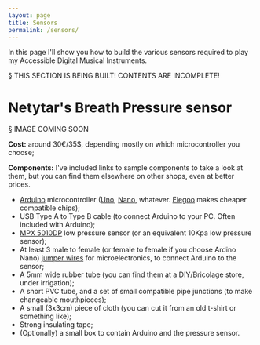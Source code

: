 ```yaml
---
layout: page
title: Sensors
permalink: /sensors/
---
```


In this page I'll show you how to build the various sensors required to play my Accessible Digital Musical Instruments.

§ THIS SECTION IS BEING BUILT! CONTENTS ARE INCOMPLETE!

# Netytar's Breath Pressure sensor

§ IMAGE COMING SOON

**Cost:** around 30€/35$, depending mostly on which microcontroller you choose;

**Components:** I've included links to sample components to take a look at them, but you can find them elsewhere on other shops, even at better prices.

- [Arduino](https://www.arduino.cc/) microcontroller ([Uno](https://store-usa.arduino.cc/products/arduino-uno-rev3), [Nano](https://store.arduino.cc/products/arduino-nano), whatever. [Elegoo](https://www.elegoo.com/products/elegoo-uno-r3-board) makes cheaper compatible chips);
- USB Type A to Type B cable (to connect Arduino to your PC. Often included with Arduino);
- [MPX 5010DP](https://www.conrad.com/p/nxp-semiconductors-pressure-sensor-1-pcs-mpx5010dp-0-kpa-up-to-10-kpa-print-1182870) low pressure sensor (or an equivalent 10Kpa low pressure sensor);
- At least 3 male to female (or female to female if you choose Ardino Nano) [jumper wires](https://www.microcenter.com/product/613879/inland-dupont-jumper-wire-20cm-3-pack) for microelectronics, to connect Arduino to the sensor;
- A 5mm wide rubber tube (you can find them at a DIY/Bricolage store, under irrigation);
- A short PVC tube, and a set of small compatible pipe junctions (to make changeable mouthpieces);
- A small (3x3cm) piece of cloth (you can cut it from an old t-shirt or something like);
- Strong insulating tape;
- (Optionally) a small box to contain Arduino and the pressure sensor.

